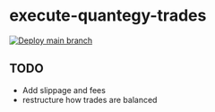 # execute-quantegy-trades
[![Deploy main branch](https://github.com/quantegytrading/execute-quantegy-trades/actions/workflows/sls-deploy.yml/badge.svg)](https://github.com/quantegytrading/execute-quantegy-trades/actions/workflows/sls-deploy.yml)

## TODO
- Add slippage and fees
- restructure how trades are balanced


